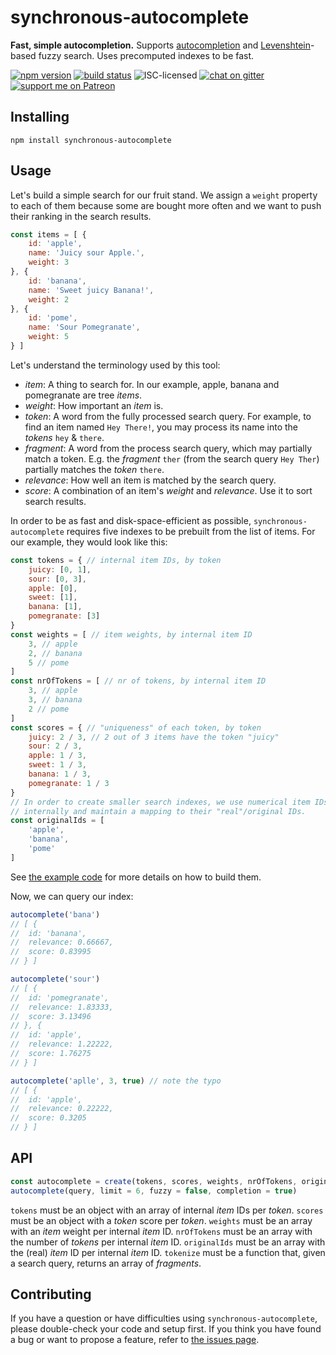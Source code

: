 # synchronous-autocomplete

**Fast, simple autocompletion.** Supports [autocompletion](https://en.wikipedia.org/wiki/Autocomplete) and [Levenshtein](https://en.wikipedia.org/wiki/Levenshtein_distance)-based fuzzy search. Uses precomputed indexes to be fast.

[![npm version](https://img.shields.io/npm/v/synchronous-autocomplete.svg)](https://www.npmjs.com/package/synchronous-autocomplete)
[![build status](https://api.travis-ci.org/derhuerst/synchronous-autocomplete.svg?branch=master)](https://travis-ci.org/derhuerst/synchronous-autocomplete)
![ISC-licensed](https://img.shields.io/github/license/derhuerst/synchronous-autocomplete.svg)
[![chat on gitter](https://badges.gitter.im/derhuerst.svg)](https://gitter.im/derhuerst)
[![support me on Patreon](https://img.shields.io/badge/support%20me-on%20patreon-fa7664.svg)](https://patreon.com/derhuerst)


## Installing

```shell
npm install synchronous-autocomplete
```


## Usage

Let's build a simple search for our fruit stand. We assign a `weight` property to each of them because some are bought more often and we want to push their ranking in the search results.

```js
const items = [ {
	id: 'apple',
	name: 'Juicy sour Apple.',
	weight: 3
}, {
	id: 'banana',
	name: 'Sweet juicy Banana!',
	weight: 2
}, {
	id: 'pome',
	name: 'Sour Pomegranate',
	weight: 5
} ]
```

Let's understand the terminology used by this tool:

- *item*: A thing to search for. In our example, apple, banana and pomegranate are tree *items*.
- *weight*: How important an *item* is.
- *token*: A word from the fully processed search query. For example, to find an item named `Hey There!`, you may process its name into the *tokens* `hey` & `there`.
- *fragment*: A word from the process search query, which may partially match a token. E.g. the *fragment* `ther` (from the search query `Hey Ther`) partially matches the *token* `there`.
- *relevance*: How well an item is matched by the search query.
- *score*: A combination of an item's *weight* and *relevance*. Use it to sort search results.

In order to be as fast and disk-space-efficient as possible, `synchronous-autocomplete` requires five indexes to be prebuilt from the list of items. For our example, they would look like this:

```js
const tokens = { // internal item IDs, by token
	juicy: [0, 1],
	sour: [0, 3],
	apple: [0],
	sweet: [1],
	banana: [1],
	pomegranate: [3]
}
const weights = [ // item weights, by internal item ID
	3, // apple
	2, // banana
	5 // pome
]
const nrOfTokens = [ // nr of tokens, by internal item ID
	3, // apple
	3, // banana
	2 // pome
]
const scores = { // "uniqueness" of each token, by token
	juicy: 2 / 3, // 2 out of 3 items have the token "juicy"
	sour: 2 / 3,
	apple: 1 / 3,
	sweet: 1 / 3,
	banana: 1 / 3,
	pomegranate: 1 / 3
}
// In order to create smaller search indexes, we use numerical item IDs
// internally and maintain a mapping to their "real"/original IDs.
const originalIds = [
	'apple',
	'banana',
	'pome'
]
```

See [the example code](example.js) for more details on how to build them.

Now, we can query our index:

```js
autocomplete('bana')
// [ {
//	id: 'banana',
//	relevance: 0.66667,
//	score: 0.83995
// } ]

autocomplete('sour')
// [ {
//	id: 'pomegranate',
//	relevance: 1.83333,
//	score: 3.13496
// }, {
//	id: 'apple',
//	relevance: 1.22222,
//	score: 1.76275
// } ]

autocomplete('aplle', 3, true) // note the typo
// [ {
//	id: 'apple',
//	relevance: 0.22222,
//	score: 0.3205
// } ]
```


## API

```js
const autocomplete = create(tokens, scores, weights, nrOfTokens, originalIds, tokenize)
autocomplete(query, limit = 6, fuzzy = false, completion = true)
```

`tokens` must be an object with an array of internal *item* IDs per *token*.
`scores` must be an object with a *token* score per *token*.
`weights` must be an array with an *item* weight per internal *item* ID.
`nrOfTokens` must be an array with the number of *tokens* per internal *item* ID.
`originalIds` must be an array with the (real) *item* ID per internal *item* ID.
`tokenize` must be a function that, given a search query, returns an array of *fragments*.


## Contributing

If you have a question or have difficulties using `synchronous-autocomplete`, please double-check your code and setup first. If you think you have found a bug or want to propose a feature, refer to [the issues page](https://github.com/derhuerst/synchronous-autocomplete/issues).
